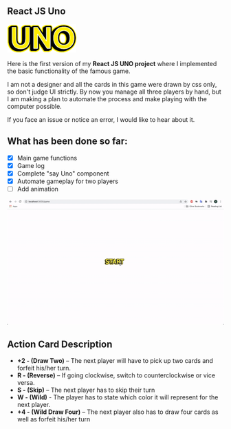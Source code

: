 ## React JS Uno
![logo](/src/img/uno.png)

Here is the first version of my **React JS UNO project** where I implemented the basic functionality of the famous game.

I am not a designer and all the cards in this game were drawn by css only, so don't judge UI strictly. 
By now you manage all three players by hand, but I am making a plan to automate the process and make playing with the computer possible.

If you face an issue or notice an error, I would like to hear about it.

## What has been done so far:

- [x] Main game functions
- [x] Game log
- [x] Complete "say Uno" component
- [x] Automate gameplay for two players
- [ ] Add animation

![example](/assets/gameplay.gif)

## Action Card Description

* **+2 - (Draw Two)** – The next player will have to pick up two cards and forfeit his/her turn.
* **R - (Reverse)** – If going clockwise, switch to counterclockwise or vice versa.
* **S - (Skip)** – The next player has to skip their turn
* **W - (Wild)** - The player has to state which color it will represent for the next player.
* **+4 - (Wild Draw Four)** – The next player also has to draw four cards as well as forfeit his/her turn
